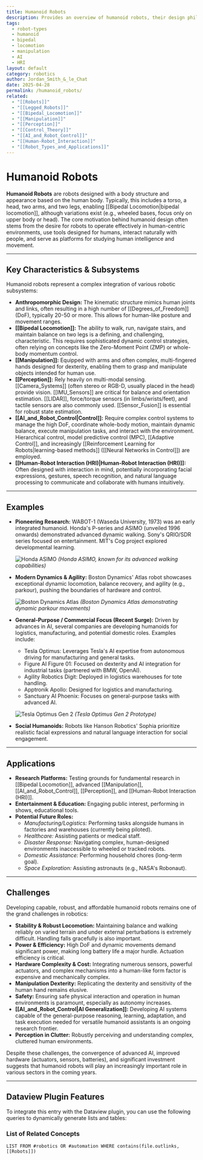 ```yaml
---
title: Humanoid Robots
description: Provides an overview of humanoid robots, their design philosophy mimicking human form, key characteristics, applications, and challenges.
tags:
  - robot-types
  - humanoid
  - bipedal
  - locomotion
  - manipulation
  - AI
  - HRI
layout: default
category: robotics
author: Jordan_Smith_&_le_Chat
date: 2025-04-28
permalink: /humanoid_robots/
related:
  - "[[Robots]]"
  - "[[Legged_Robots]]"
  - "[[Bipedal_Locomotion]]"
  - "[[Manipulation]]"
  - "[[Perception]]"
  - "[[Control_Theory]]"
  - "[[AI_and_Robot_Control]]"
  - "[[Human-Robot_Interaction]]"
  - "[[Robot_Types_and_Applications]]"
---
```


# Humanoid Robots

**Humanoid Robots** are robots designed with a body structure and appearance based on the human body. Typically, this includes a torso, a head, two arms, and two legs, enabling [[Bipedal Locomotion|bipedal locomotion]], although variations exist (e.g., wheeled bases, focus only on upper body or head). The core motivation behind humanoid design often stems from the desire for robots to operate effectively in human-centric environments, use tools designed for humans, interact naturally with people, and serve as platforms for studying human intelligence and movement.

---

## Key Characteristics & Subsystems

Humanoid robots represent a complex integration of various robotic subsystems:

* **Anthropomorphic Design:** The kinematic structure mimics human joints and links, often resulting in a high number of [[Degrees_of_Freedom]] (DoF), typically 20-50 or more. This allows for human-like posture and movement ranges.
* **[[Bipedal Locomotion]]:** The ability to walk, run, navigate stairs, and maintain balance on two legs is a defining, and challenging, characteristic. This requires sophisticated dynamic control strategies, often relying on concepts like the Zero-Moment Point (ZMP) or whole-body momentum control.
* **[[Manipulation]]:** Equipped with arms and often complex, multi-fingered hands designed for dexterity, enabling them to grasp and manipulate objects intended for human use.
* **[[Perception]]:** Rely heavily on multi-modal sensing. [[Camera_Systems]] (often stereo or RGB-D, usually placed in the head) provide vision. [[IMU_Sensors]] are critical for balance and orientation estimation. [[LIDAR]], force/torque sensors (in limbs/wrists/feet), and tactile sensors are also commonly used. [[Sensor_Fusion]] is essential for robust state estimation.
* **[[AI_and_Robot_Control|Control]]:** Require complex control systems to manage the high DoF, coordinate whole-body motion, maintain dynamic balance, execute manipulation tasks, and interact with the environment. Hierarchical control, model predictive control (MPC), [[Adaptive Control]], and increasingly [[Reinforcement Learning for Robots|learning-based methods]] ([[Neural Networks in Control]]) are employed.
* **[[Human-Robot Interaction (HRI)|Human-Robot Interaction (HRI)]]:** Often designed with interaction in mind, potentially incorporating facial expressions, gestures, speech recognition, and natural language processing to communicate and collaborate with humans intuitively.

---

## Examples

* **Pioneering Research:** WABOT-1 (Waseda University, 1973) was an early integrated humanoid. Honda's P-series and ASIMO (unveiled 1996 onwards) demonstrated advanced dynamic walking. Sony's QRIO/SDR series focused on entertainment. MIT's Cog project explored developmental learning.

    ![Honda ASIMO](https://global.honda/en/ASIMO/images/history/history_p07_01.jpg)
    *(Honda ASIMO, known for its advanced walking capabilities)*

* **Modern Dynamics & Agility:** Boston Dynamics' Atlas robot showcases exceptional dynamic locomotion, balance recovery, and agility (e.g., parkour), pushing the boundaries of hardware and control.

    ![Boston Dynamics Atlas](https://media.wired.com/photos/64ff6d83793a1f5b77059a13/master/w_1600,c_limit/Atlas-Robots-Are-Self-Taught-Now-Business-Boston-Dynamics.jpg)
    *(Boston Dynamics Atlas demonstrating dynamic parkour movements)*

* **General-Purpose / Commercial Focus (Recent Surge):** Driven by advances in AI, several companies are developing humanoids for logistics, manufacturing, and potential domestic roles. Examples include:
    * Tesla Optimus: Leverages Tesla's AI expertise from autonomous driving for manufacturing and general tasks.
    * Figure AI Figure 01: Focused on dexterity and AI integration for industrial tasks (partnered with BMW, OpenAI).
    * Agility Robotics Digit: Deployed in logistics warehouses for tote handling.
    * Apptronik Apollo: Designed for logistics and manufacturing.
    * Sanctuary AI Phoenix: Focuses on general-purpose tasks with advanced AI.

    ![Tesla Optimus Gen 2](https://cdn.mos.cms.futurecdn.net/kR9pY5iC9sQkQvQ8aXUoHn-970-80.jpg.webp)
    *(Tesla Optimus Gen 2 Prototype)*

* **Social Humanoids:** Robots like Hanson Robotics' Sophia prioritize realistic facial expressions and natural language interaction for social engagement.

---

## Applications

* **Research Platforms:** Testing grounds for fundamental research in [[Bipedal Locomotion]], advanced [[Manipulation]], [[AI_and_Robot_Control]], [[Perception]], and [[Human-Robot Interaction (HRI)]].
* **Entertainment & Education:** Engaging public interest, performing in shows, educational tools.
* **Potential Future Roles:**
    * *Manufacturing/Logistics:* Performing tasks alongside humans in factories and warehouses (currently being piloted).
    * *Healthcare:* Assisting patients or medical staff.
    * *Disaster Response:* Navigating complex, human-designed environments inaccessible to wheeled or tracked robots.
    * *Domestic Assistance:* Performing household chores (long-term goal).
    * *Space Exploration:* Assisting astronauts (e.g., NASA's Robonaut).

---

## Challenges

Developing capable, robust, and affordable humanoid robots remains one of the grand challenges in robotics:

* **Stability & Robust Locomotion:** Maintaining balance and walking reliably on varied terrain and under external perturbations is extremely difficult. Handling falls gracefully is also important.
* **Power & Efficiency:** High DoF and dynamic movements demand significant power, making long battery life a major hurdle. Actuation efficiency is critical.
* **Hardware Complexity & Cost:** Integrating numerous sensors, powerful actuators, and complex mechanisms into a human-like form factor is expensive and mechanically complex.
* **Manipulation Dexterity:** Replicating the dexterity and sensitivity of the human hand remains elusive.
* **Safety:** Ensuring safe physical interaction and operation in human environments is paramount, especially as autonomy increases.
* **[[AI_and_Robot_Control|AI Generalization]]:** Developing AI systems capable of the general-purpose reasoning, learning, adaptation, and task execution needed for versatile humanoid assistants is an ongoing research frontier.
* **Perception in Clutter:** Robustly perceiving and understanding complex, cluttered human environments.

Despite these challenges, the convergence of advanced AI, improved hardware (actuators, sensors, batteries), and significant investment suggests that humanoid robots will play an increasingly important role in various sectors in the coming years.

---

## Dataview Plugin Features

To integrate this entry with the Dataview plugin, you can use the following queries to dynamically generate lists and tables:

### List of Related Concepts

```dataview
LIST FROM #robotics OR #automation WHERE contains(file.outlinks, [[Robots]])